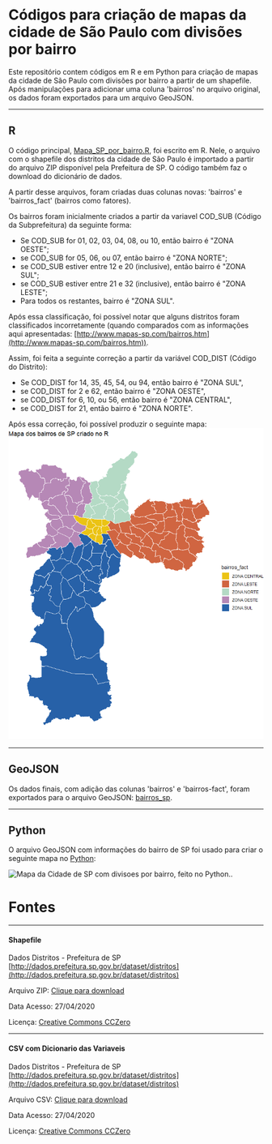 # Códigos para criação de mapas da cidade de São Paulo com divisões por bairro

Este repositório contem códigos em R e em Python para criação de mapas da cidade de São Paulo com divisões por bairro a partir de um shapefile. Após manipulações para adicionar uma coluna 'bairros' no arquivo original, os dados foram exportados para um arquivo GeoJSON.

------
## R
O código principal, [Mapa_SP_por_bairro.R](https://raw.githubusercontent.com/gu-stat/mapa_sp_bairro/master/R/Mapa_SP_por_bairro.R), foi escrito em R. Nele, o arquivo com o shapefile dos distritos da cidade de São Paulo é importado a partir do arquivo ZIP disponível pela Prefeitura de SP. O código também faz o download do dicionário de dados.

A partir desse arquivos, foram criadas duas colunas novas: 'bairros' e 'bairros_fact' (bairros como fatores). 

Os bairros foram inicialmente criados a partir da variavel COD_SUB (Código da Subprefeitura) da seguinte forma:

- Se COD_SUB for 01, 02, 03, 04, 08, ou 10, então bairro é "ZONA OESTE";
- se COD_SUB for 05, 06, ou 07, então bairro é "ZONA NORTE";
- se COD_SUB estiver entre 12 e 20 (inclusive), então bairro é "ZONA SUL";
- se COD_SUB estiver entre 21 e 32 (inclusive), então bairro é "ZONA LESTE";
- Para todos os restantes, bairro é "ZONA SUL".

Após essa classificação, foi possível notar que alguns distritos foram classificados incorretamente (quando comparados com as informações aqui apresentadas: [http://www.mapas-sp.com/bairros.htm](http://www.mapas-sp.com/bairros.htm)). 

Assim, foi feita a seguinte correção a partir da variável COD_DIST (Código do Distrito):

- Se COD_DIST for 14, 35, 45, 54, ou 94, então bairro é "ZONA SUL",
- se COD_DIST for 2 e 62, então bairro é "ZONA OESTE",
- se COD_DIST for 6, 10, ou 56, então bairro é "ZONA CENTRAL",
- se COD_DIST for 21, então bairro é "ZONA NORTE".

Após essa correção, foi possível produzir o seguinte mapa:
![Mapa da Cidade de SP com divisoes por bairro, feito no R.](https://raw.githubusercontent.com/gu-stat/mapa_sp_bairro/master/Mapas/mapa_R.png)

------

## GeoJSON

Os dados finais, com adição das colunas 'bairros' e 'bairros-fact', foram exportados para o arquivo GeoJSON: [bairros_sp](https://raw.githubusercontent.com/gu-stat/mapa_sp_bairro/master/geojson/bairros_sp.geojson).

------
## Python

O arquivo GeoJSON com informações do bairro de SP foi usado para criar o seguinte mapa no [Python](https://raw.githubusercontent.com/gu-stat/mapa_sp_bairro/master/Python/Mapa_SP_por_bairro.py):

![Mapa da Cidade de SP com divisoes por bairro, feito no Python.](https://raw.githubusercontent.com/gu-stat/mapa_sp_bairro/master/Mapas/mapa_Python.png).

# Fontes

------
#### Shapefile

Dados Distritos - Prefeitura de SP [http://dados.prefeitura.sp.gov.br/dataset/distritos](http://dados.prefeitura.sp.gov.br/dataset/distritos)

Arquivo ZIP: [Clique para download](http://dados.prefeitura.sp.gov.br/dataset/af41e7c4-ae27-4bfc-9938-170151af7aee/resource/9e75c2f7-5729-4398-8a83-b4640f072b5d/download/layerdistrito.zip)

Data Acesso: 27/04/2020

Licença: [Creative Commons CCZero](http://opendefinition.org/licenses/cc-zero/)

------
#### CSV com Dicionario das Variaveis

Dados Distritos - Prefeitura de SP [http://dados.prefeitura.sp.gov.br/dataset/distritos](http://dados.prefeitura.sp.gov.br/dataset/distritos)

Arquivo CSV: [Clique para download](http://dados.prefeitura.sp.gov.br/dataset/af41e7c4-ae27-4bfc-9938-170151af7aee/resource/f130b877-5b3d-446f-bf97-f184265b9663/download/dicionariodistritos.zip)

Data Acesso: 27/04/2020

Licença: [Creative Commons CCZero](http://opendefinition.org/licenses/cc-zero/)

